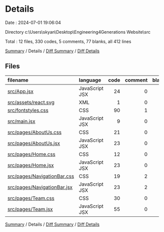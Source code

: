 # Details

Date : 2024-07-01 19:06:04

Directory c:\\Users\\skyan\\Desktop\\Engineering4Generations Website\\src

Total : 12 files,  330 codes, 5 comments, 77 blanks, all 412 lines

[Summary](results.md) / Details / [Diff Summary](diff.md) / [Diff Details](diff-details.md)

## Files
| filename | language | code | comment | blank | total |
| :--- | :--- | ---: | ---: | ---: | ---: |
| [src/App.jsx](/src/App.jsx) | JavaScript JSX | 24 | 0 | 6 | 30 |
| [src/assets/react.svg](/src/assets/react.svg) | XML | 1 | 0 | 0 | 1 |
| [src/fontstyles.css](/src/fontstyles.css) | CSS | 90 | 1 | 18 | 109 |
| [src/main.jsx](/src/main.jsx) | JavaScript JSX | 9 | 0 | 2 | 11 |
| [src/pages/AboutUs.css](/src/pages/AboutUs.css) | CSS | 21 | 0 | 12 | 33 |
| [src/pages/AboutUs.jsx](/src/pages/AboutUs.jsx) | JavaScript JSX | 23 | 0 | 5 | 28 |
| [src/pages/Home.css](/src/pages/Home.css) | CSS | 12 | 0 | 4 | 16 |
| [src/pages/Home.jsx](/src/pages/Home.jsx) | JavaScript JSX | 23 | 0 | 4 | 27 |
| [src/pages/NavigationBar.css](/src/pages/NavigationBar.css) | CSS | 19 | 2 | 10 | 31 |
| [src/pages/NavigationBar.jsx](/src/pages/NavigationBar.jsx) | JavaScript JSX | 23 | 2 | 4 | 29 |
| [src/pages/Team.css](/src/pages/Team.css) | CSS | 30 | 0 | 7 | 37 |
| [src/pages/Team.jsx](/src/pages/Team.jsx) | JavaScript JSX | 55 | 0 | 5 | 60 |

[Summary](results.md) / Details / [Diff Summary](diff.md) / [Diff Details](diff-details.md)